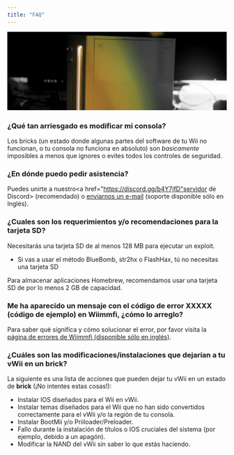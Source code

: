 ```yaml
---
title: "FAQ"
---
```


![Logotipo de RiiConnect24 amarillo](/images/Wii_Yellow_Gray.jpg)

### ¿Qué tan arriesgado es modificar mi consola?
Los bricks (un estado donde algunas partes del software de tu Wii no funcionan, o tu consola no funciona en absoluto) son *basicamente* imposibles a menos que ignores o evites todos los controles de seguridad.

### ¿En dónde puedo pedir asistencia?
Puedes unirte a nuestro<a href="https://discord.gg/b4Y7jfD"servidor de Discord></a> (recomendado) o [enviarnos un e-mail](mailto:support@riiconnect24.net) (soporte disponible sólo en Inglés).

### ¿Cuales son los requerimientos y/o recomendaciones para la tarjeta SD?
Necesitarás una tarjeta SD de al menos 128 MB para ejecutar un exploit.

- Si vas a usar el método BlueBomb, str2hx o FlashHax, tú no necesitas una tarjeta SD

Para almacenar aplicaciones Homebrew, recomendamos usar una tarjeta SD de por lo menos 2 GB de capacidad.

### Me ha aparecido un mensaje con el código de error XXXXX (código de ejemplo) en Wiimmfi, ¿cómo lo arreglo?
Para saber qué significa y cómo solucionar el error, por favor visita la [página de errores de Wiimmfi (disponible sólo en inglés)](https://wiimmfi.de/error).

### ¿Cuáles son las modificaciones/instalaciones que dejarían a tu vWii en un brick?
La siguiente es una lista de acciones que pueden dejar tu vWii en un estado de **brick** (¡No intentes estas cosas!):
* Instalar IOS diseñados para el Wii en vWii.
* Instalar temas diseñados para el Wii que no han sido convertidos correctamente para el vWii y/o la región de tu consola.
* Instalar BootMii y/o Priiloader/Preloader.
* Fallo durante la instalación de títulos o IOS cruciales del sistema (por ejemplo, debido a un apagón).
* Modificar la NAND del vWii sin saber lo que estás haciendo.
